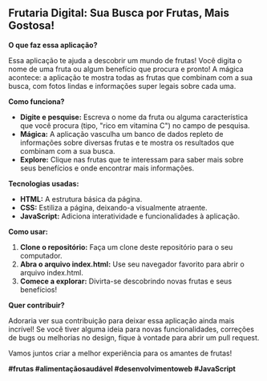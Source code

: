 ## Frutaria Digital: Sua Busca por Frutas, Mais Gostosa! 

**O que faz essa aplicação?**

Essa aplicação te ajuda a descobrir um mundo de frutas! Você digita o nome de uma fruta ou algum benefício que procura e pronto! A mágica acontece: a aplicação te mostra todas as frutas que combinam com a sua busca, com fotos lindas e informações super legais sobre cada uma.

**Como funciona?**

* **Digite e pesquise:** Escreva o nome da fruta ou alguma característica que você procura (tipo, "rico em vitamina C") no campo de pesquisa.
* **Mágica:** A aplicação vasculha um banco de dados repleto de informações sobre diversas frutas e te mostra os resultados que combinam com a sua busca.
* **Explore:** Clique nas frutas que te interessam para saber mais sobre seus benefícios e onde encontrar mais informações.

**Tecnologias usadas:**

* **HTML:** A estrutura básica da página.
* **CSS:** Estiliza a página, deixando-a visualmente atraente.
* **JavaScript:** Adiciona interatividade e funcionalidades à aplicação.

**Como usar:**

1. **Clone o repositório:** Faça um clone deste repositório para o seu computador.
2. **Abra o arquivo index.html:** Use seu navegador favorito para abrir o arquivo index.html.
3. **Comece a explorar:** Divirta-se descobrindo novas frutas e seus benefícios!

**Quer contribuir?**

Adoraria ver sua contribuição para deixar essa aplicação ainda mais incrível! Se você tiver alguma ideia para novas funcionalidades, correções de bugs ou melhorias no design, fique à vontade para abrir um pull request.

Vamos juntos criar a melhor experiência para os amantes de frutas!

**#frutas #alimentaçãosaudável #desenvolvimentoweb #JavaScript**
